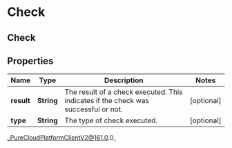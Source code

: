 # Check

## Check

## Properties

|Name | Type | Description | Notes|
|------------ | ------------- | ------------- | -------------|
| **result** | **String** | The result of a check executed. This indicates if the check was successful or not. | [optional] |
| **type** | **String** | The type of check executed. | [optional] |



_PureCloudPlatformClientV2@161.0.0_
